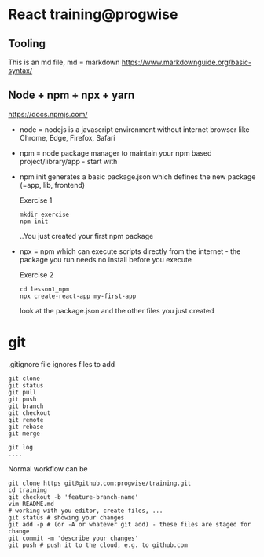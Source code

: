 # React training@progwise

## Tooling

This is an md file, md = markdown
https://www.markdownguide.org/basic-syntax/


## Node + npm + npx + yarn

https://docs.npmjs.com/


* node = nodejs is a javascript environment without internet browser like Chrome, Edge, Firefox, Safari

* npm = node package manager to maintain your npm based project/library/app - start with



* npm init generates a basic package.json which defines the new package (=app, lib, frontend)
    
    Exercise 1
    ```
    mkdir exercise
    npm init
    ```
    
    ..You just created your first npm package
    

* npx = npm which can execute scripts directly from the internet - the package you run needs no install before you execute

    Exercise 2
    ```
    cd lesson1_npm
    npx create-react-app my-first-app
    ```

    look at the package.json and the other files you just created

# git

.gitignore file ignores files to add

```
git clone
git status
git pull
git push
git branch
git checkout
git remote
git rebase
git merge

git log
....
```

Normal workflow can be

```
git clone https git@github.com:progwise/training.git
cd training
git checkout -b 'feature-branch-name'
vim README.md
# working with you editor, create files, ...
git status # showing your changes
git add -p # (or -A or whatever git add) - these files are staged for change
git commit -m 'describe your changes'
git push # push it to the cloud, e.g. to github.com

